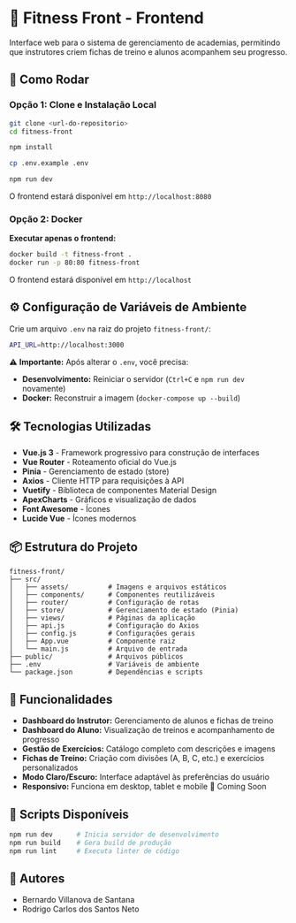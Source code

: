 # 💪 Fitness Front - Frontend

Interface web para o sistema de gerenciamento de academias, permitindo que instrutores criem fichas de treino e alunos acompanhem seu progresso.

## 🚀 Como Rodar

### Opção 1: Clone e Instalação Local

```bash
git clone <url-do-repositorio>
cd fitness-front

npm install

cp .env.example .env

npm run dev
```

O frontend estará disponível em `http://localhost:8080`

### Opção 2: Docker

**Executar apenas o frontend:**
```bash
docker build -t fitness-front .
docker run -p 80:80 fitness-front
```

O frontend estará disponível em `http://localhost`

## ⚙️ Configuração de Variáveis de Ambiente

Crie um arquivo `.env` na raiz do projeto `fitness-front/`:

```bash
API_URL=http://localhost:3000
```
⚠️ **Importante:** Após alterar o `.env`, você precisa:
- **Desenvolvimento:** Reiniciar o servidor (`Ctrl+C` e `npm run dev` novamente)
- **Docker:** Reconstruir a imagem (`docker-compose up --build`)

## 🛠️ Tecnologias Utilizadas

- **Vue.js 3** - Framework progressivo para construção de interfaces
- **Vue Router** - Roteamento oficial do Vue.js
- **Pinia** - Gerenciamento de estado (store)
- **Axios** - Cliente HTTP para requisições à API
- **Vuetify** - Biblioteca de componentes Material Design
- **ApexCharts** - Gráficos e visualização de dados
- **Font Awesome** - Ícones
- **Lucide Vue** - Ícones modernos

## 📦 Estrutura do Projeto

```
fitness-front/
├── src/
│   ├── assets/          # Imagens e arquivos estáticos
│   ├── components/      # Componentes reutilizáveis
│   ├── router/          # Configuração de rotas
│   ├── store/           # Gerenciamento de estado (Pinia)
│   ├── views/           # Páginas da aplicação
│   ├── api.js           # Configuração do Axios
│   ├── config.js        # Configurações gerais
│   ├── App.vue          # Componente raiz
│   └── main.js          # Arquivo de entrada
├── public/              # Arquivos públicos
├── .env                 # Variáveis de ambiente
└── package.json         # Dependências e scripts
```

## 🎨 Funcionalidades

- **Dashboard do Instrutor:** Gerenciamento de alunos e fichas de treino
- **Dashboard do Aluno:** Visualização de treinos e acompanhamento de progresso
- **Gestão de Exercícios:** Catálogo completo com descrições e imagens
- **Fichas de Treino:** Criação com divisões (A, B, C, etc.) e exercícios personalizados
- **Modo Claro/Escuro:** Interface adaptável às preferências do usuário
- **Responsivo:** Funciona em desktop, tablet e mobile 🚧 Coming Soon

## 📝 Scripts Disponíveis

```bash
npm run dev      # Inicia servidor de desenvolvimento
npm run build    # Gera build de produção
npm run lint     # Executa linter de código
```

## 🤝 Autores

- Bernardo Villanova de Santana
- Rodrigo Carlos dos Santos Neto
